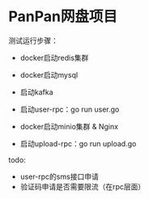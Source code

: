 # PanPan网盘项目





测试运行步骤：
* docker启动redis集群
* docker启动mysql
* 启动kafka
* 启动user-rpc：go run user.go

* docker启动minio集群 & Nginx
* 启动upload-rpc：go run upload.go



todo:
* user-rpc的sms接口申请
* 验证码申请是否需要限流（在rpc层面）